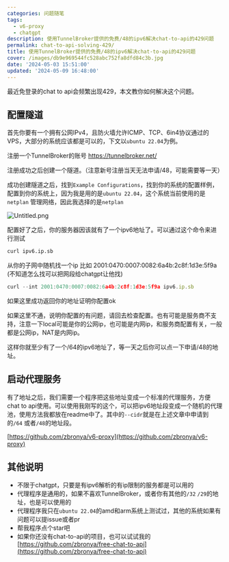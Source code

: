 ```yaml
---
categories: 问题随笔
tags:
  - v6-proxy
  - chatgpt
description: 使用TunnelBroker提供的免费/48的ipv6解决chat-to-api的429问题
permalink: chat-to-api-solving-429/
title: 使用TunnelBroker提供的免费/48的ipv6解决chat-to-api的429问题
cover: /images/db9e969544fc528abc752fa8dfd84c3b.jpg
date: '2024-05-03 15:51:00'
updated: '2024-05-09 16:48:00'
---
```


最近免登录的chat to api会频繁出现429，本文教你如何解决这个问题。


## 配置隧道


首先你要有一个拥有公网IPv4，且防火墙允许ICMP、TCP、6in4协议通过的VPS，大部分的系统应该都是可以的，下文以`ubuntu 22.04`为例。

注册一个TunnelBroker的账号 https://tunnelbroker.net/

注册成功之后创建一个隧道。（注意新号注册当天无法申请/48，可能需要等一天）

成功创建隧道之后，找到`Example Configurations`，找到你的系统的配置样例，配置到你的系统上，因为我是用的是`ubuntu 22.04`，这个系统当前使用的是`netplan` 管理网络，因此我选择的是`netplan`


![Untitled.png](/images/372c39cdb851bef9ac8076fd8a0be887.png)


配置好了之后，你的服务器因该就有了一个ipv6地址了。可以通过这个命令来进行测试


```bash
curl ipv6.ip.sb
```


从你的子网中随机找一个ip 比如 2001:0470:0007:0082:6a4b:2c8f:1d3e:5f9a (不知道怎么找可以把网段给chatgpt让他找)


```javascript
curl --int 2001:0470:0007:0082:6a4b:2c8f:1d3e:5f9a ipv6.ip.sb
```


如果这里成功返回你的地址证明你配置ok


如果这里不通，说明你配置的有问题，请回去检查配置。也有可能是服务商不支持，注意一下local可能是你的公网ip，也可能是内网ip，和服务商配置有关，一般都是公网ip，NAT是内网ip。



这样你就至少有了一个/64的ipv6地址了，等一天之后你可以点一下申请/48的地址。


## 启动代理服务


有了地址之后，我们需要一个程序把这些地址变成一个标准的代理服务，方便chat to api使用。可以使用我刚写的这个，可以把ipv6地址段变成一个随机的代理池，使用方法我都放在readme中了。其中的`--cidr`就是在上述文章中申请到的`/64` 或者`/48`的地址段。


[https://github.com/zbronya/v6-proxy](https://github.com/zbronya/v6-proxy)


## 其他说明

- 不限于chatgpt，只要是有ipv6解析的有ip限制的服务都是可以用的
- 代理程序是通用的，如果不喜欢TunnelBroker，或者你有其他的`/32` `/29`的地址，也是可以使用的
- 代理程序我只在`ubuntu 22.04`的amd和arm系统上测试过，其他的系统如果有问题可以提issue或者pr
- 帮我程序点个star吧
- 如果你还没有chat-to-api的项目，也可以试试我的  [https://github.com/zbronya/free-chat-to-api](https://github.com/zbronya/free-chat-to-api)
